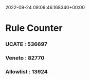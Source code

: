 2022-09-24 09:09:46.168340+00:00
# Rule Counter 
 ### UCATE : 536697

 ### Veneto : 82770

 ### Allowlist : 13924